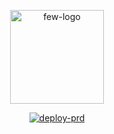 <p align="center">
  <img src="https://github.com/user-attachments/assets/c970feac-c5a5-40f1-959d-3223be8d539d" alt="few-logo" width="150" height="150" />
</p>

<p align="center">
  <a href="https://github.com/few-letter/few-be/actions/workflows/ecs-cd.yml">
    <img src="https://github.com/few-letter/few-be/actions/workflows/ecs-cd.yml/badge.svg" alt="deploy-prd" />
  </a>
</p>
